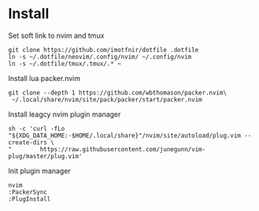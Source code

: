 # Install

Set soft link to nvim and tmux
```
git clone https://github.com/imotfnir/dotfile .dotfile
ln -s ~/.dotfile/neovim/.config/nvim/ ~/.config/nvim
ln -s ~/.dotfile/tmux/.tmux/.* ~
```



Install lua packer.nvim

```
git clone --depth 1 https://github.com/wbthomason/packer.nvim\
 ~/.local/share/nvim/site/pack/packer/start/packer.nvim
```

Install leagcy nvim plugin manager

```
sh -c 'curl -fLo "${XDG_DATA_HOME:-$HOME/.local/share}"/nvim/site/autoload/plug.vim --create-dirs \
"        https://raw.githubusercontent.com/junegunn/vim-plug/master/plug.vim'
```

Init plugin manager

```
nvim
:PackerSync
:PlugInstall
```
